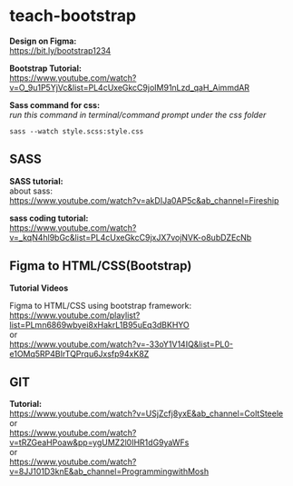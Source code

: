 # teach-bootstrap

**Design on Figma:**   
https://bit.ly/bootstrap1234

**Bootstrap Tutorial:**   
https://www.youtube.com/watch?v=O_9u1P5YjVc&list=PL4cUxeGkcC9joIM91nLzd_qaH_AimmdAR

**Sass command for css:**   
*run this command in terminal/command prompt under the css folder*
```
sass --watch style.scss:style.css
```
## SASS  
**SASS tutorial:**  
about sass:   
https://www.youtube.com/watch?v=akDIJa0AP5c&ab_channel=Fireship

**sass coding tutorial:**   
https://www.youtube.com/watch?v=_kqN4hl9bGc&list=PL4cUxeGkcC9jxJX7vojNVK-o8ubDZEcNb

## Figma to HTML/CSS(Bootstrap)
**Tutorial Videos**

Figma to HTML/CSS using bootstrap framework:   
https://www.youtube.com/playlist?list=PLmn6869wbyei8xHakrL1B95uEq3dBKHYO   
or   
https://www.youtube.com/watch?v=-33oY1V14IQ&list=PL0-e1OMq5RP4BIrTQPrqu6Jxsfp94xK8Z

## GIT
**Tutorial:**   
https://www.youtube.com/watch?v=USjZcfj8yxE&ab_channel=ColtSteele   
or   
https://www.youtube.com/watch?v=tRZGeaHPoaw&pp=ygUMZ2l0IHR1dG9yaWFs   
or   
https://www.youtube.com/watch?v=8JJ101D3knE&ab_channel=ProgrammingwithMosh
